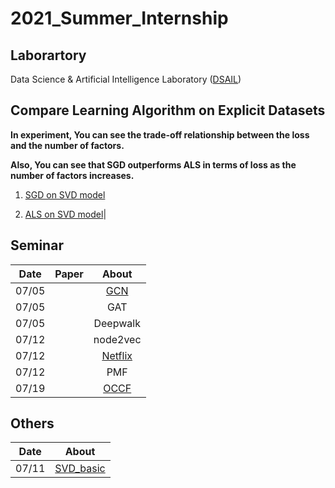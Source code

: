 # 2021_Summer_Internship

## Laborartory

Data Science & Artificial Intelligence Laboratory ([DSAIL](http://dsail.kaist.ac.kr/))

## Compare Learning Algorithm on Explicit Datasets

**In experiment, You can see the trade-off relationship between the loss and the number of factors.**

**Also, You can see that SGD outperforms ALS in terms of loss as the number of factors increases.**
  1. [SGD on SVD model](https://github.com/rlagywns0213/2021_Summer_Internship/tree/main/RecSys/SGD)

  2. [ALS on SVD model](https://github.com/rlagywns0213/2021_Summer_Internship/tree/main/RecSys/ALS)|

## Seminar

| Date | Paper | About |
| :---: | --- |  :---: |
| 07/05| |[GCN](https://github.com/rlagywns0213/2021_Summer_Internship/tree/main/Graph%20Neural%20Network/GCN)
| 07/05| |GAT
| 07/05| |Deepwalk
| 07/12| |node2vec
| 07/12| |[Netflix](https://github.com/rlagywns0213/2021_Summer_Internship/tree/main/RecSys/Netflix)
| 07/12| |PMF
| 07/19| |[OCCF](https://github.com/rlagywns0213/2021_Summer_Internship/tree/main/RecSys/OCCF)



## Others

| Date | About|
|  :---:|  :---: |
| 07/11 | [SVD_basic](https://github.com/rlagywns0213/2021_Summer_Internship/blob/main/RecSys/SVD_basic.ipynb)
